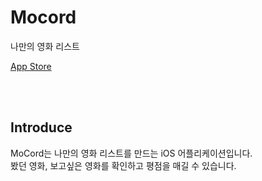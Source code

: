 # Mocord
나만의 영화 리스트

[App Store](https://apps.apple.com/kr/app/mocord/id6451357193)

</br> </br>

## Introduce
MoCord는 나만의 영화 리스트를 만드는 iOS 어플리케이션입니다. </br>
봤던 영화, 보고싶은 영화를 확인하고 
평점을 매길 수 있습니다.
